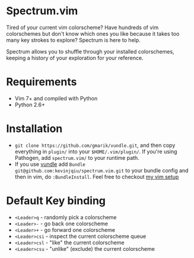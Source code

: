 Spectrum.vim
============
Tired of your current vim colorscheme? Have hundreds of vim colorschemes but don't know which ones you like because it takes too many key strokes to explore? Spectrum is here to help.

Spectrum allows you to shuffle through your installed colorschemes, keeping a history of your exploration for your reference.

Requirements
============
* Vim 7+ and compiled with Python
* Python 2.6+

Installation
============
* `git clone https://github.com/gmarik/vundle.git`, and then copy everything in `plugin/` into your `$HOME/.vim/plugin/`. If you're using Pathogen, add `spectrum.vim/` to your runtime path.
* If you use [vundle](https://github.com/gmarik/vundle.git) add `Bundle git@github.com:kevinjqiu/spectrum.vim.git` to your bundle config and then in vim, do `:BundleInstall`. Feel free to checkout [my vim setup](https://github.com/kevinjqiu/vimmy)

Default Key binding
===================
* `<Leader>q` - randomly pick a colorscheme
* `<Leader>-` - go back one colorscheme
* `<Leader>+` - go forward one colorscheme
* `<Leader>csi` - inspect the current colorscheme queue
* `<Leader>csl` - "like" the current colorscheme
* `<Leader>csu` - "unlike" (exclude) the current colorscheme
